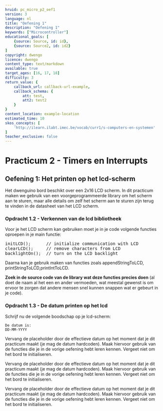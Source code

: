 ```yaml
---
hruid: pc_micro_p2_oef1
version: 3
language: nl
title: "Oefening 1"
description: "Oefening 1"
keywords: ["Microcontroller"]
educational_goals: [
    {source: Source, id: id}, 
    {source: Source2, id: id2}
]
copyright: dwengo
licence: dwengo
content_type: text/markdown
available: true
target_ages: [16, 17, 18]
difficulty: 3
return_value: {
    callback_url: callback-url-example,
    callback_schema: {
        att: test,
        att2: test2
    }
}
content_location: example-location
estimated_time: 10
skos_concepts: [
    'http://ilearn.ilabt.imec.be/vocab/curr1/s-computers-en-systemen'
]
teacher_exclusive: false
---
```

# Practicum 2 - Timers en Interrupts

## Oefening 1: Het printen op het lcd-scherm

Het dwenguino bord beschikt over een 2x16 LCD scherm. In dit practicum maken we gebruik van een voorgeprogrammeerde library om het scherm aan te sturen, maar alle details om zelf het scherm aan te sturen zijn terug te vinden in de datasheet van het LCD scherm.

### Opdracht 1.2 - Verkennen van de lcd bibliotheek

Voor je het LCD scherm kan gebruiken moet je in je code volgende functies oproepen in je main functie:

<div class="highlight highlight-source-c++">
<pre><span class="pl-en">initLCD</span>();      <span class="pl-c"><span class="pl-c">//</span> initialize communication with LCD</span>
<span class="pl-en">clearLCD</span>();     <span class="pl-c"><span class="pl-c">//</span> remove characters from LCD </span>
<span class="pl-en">backlightOn</span>();  <span class="pl-c"><span class="pl-c">//</span> turn on the LCD backlight</span></pre>
</div>

Daarna kan je gebruik maken van functies zoals appendStringToLCD, printStringToLCD,printIntToLCD.

**Zoek in de source code van de library wat deze functies precies doen** (al doet de naam al het een en ander vermoeden, wat meestal gewenst is om ervoor te zorgen dat andere mensen snel kunnen snappen wat er gebeurt in je code).

### Opdracht 1.3 - De datum printen op het lcd

Schrijf nu de volgende boodschap op je lcd-scherm: 

<pre><code>De datum is:
DD-MM-YYYY
</code></pre>

Vervang de placeholder door de effectieve datum op het moment dat je dit practicum maakt (je mag de datum hardcoden). Maak hiervoor gebruik van de functies die je in de vorige oefening hebt leren kennen. Vergeet niet om het bord te initialiseren.

Vervang de placeholder door de effectieve datum op het moment dat je dit practicum maakt (je mag de datum hardcoden). Maak hiervoor gebruik van de functies die je in de vorige oefening hebt leren kennen. Vergeet niet om het bord te initialiseren.

Vervang de placeholder door de effectieve datum op het moment dat je dit practicum maakt (je mag de datum hardcoden). Maak hiervoor gebruik van de functies die je in de vorige oefening hebt leren kennen. Vergeet niet om het bord te initialiseren.